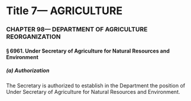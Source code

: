 
# Title 7— AGRICULTURE
### CHAPTER 98— DEPARTMENT OF AGRICULTURE REORGANIZATION
#### § 6961. Under Secretary of Agriculture for Natural Resources and Environment
##### (a) Authorization

The Secretary is authorized to establish in the Department the position of Under Secretary of Agriculture for Natural Resources and Environment.
